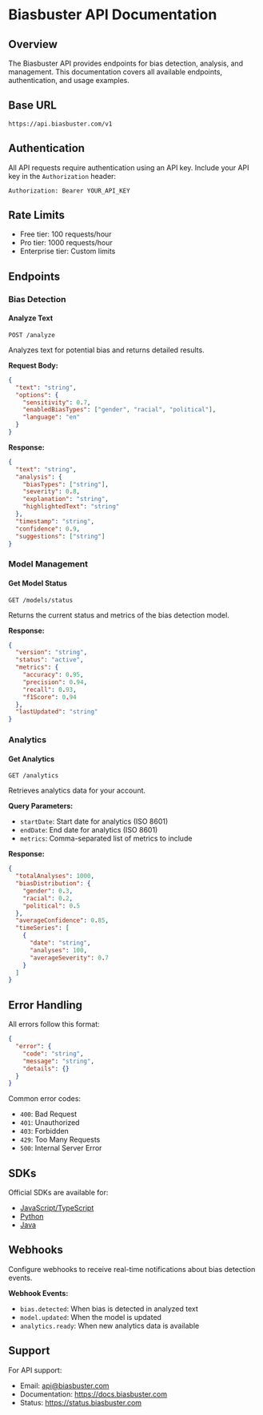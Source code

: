 # Biasbuster API Documentation

## Overview

The Biasbuster API provides endpoints for bias detection, analysis, and management. This documentation covers all available endpoints, authentication, and usage examples.

## Base URL

```
https://api.biasbuster.com/v1
```

## Authentication

All API requests require authentication using an API key. Include your API key in the `Authorization` header:

```
Authorization: Bearer YOUR_API_KEY
```

## Rate Limits

- Free tier: 100 requests/hour
- Pro tier: 1000 requests/hour
- Enterprise tier: Custom limits

## Endpoints

### Bias Detection

#### Analyze Text

```http
POST /analyze
```

Analyzes text for potential bias and returns detailed results.

**Request Body:**
```json
{
  "text": "string",
  "options": {
    "sensitivity": 0.7,
    "enabledBiasTypes": ["gender", "racial", "political"],
    "language": "en"
  }
}
```

**Response:**
```json
{
  "text": "string",
  "analysis": {
    "biasTypes": ["string"],
    "severity": 0.8,
    "explanation": "string",
    "highlightedText": "string"
  },
  "timestamp": "string",
  "confidence": 0.9,
  "suggestions": ["string"]
}
```

### Model Management

#### Get Model Status

```http
GET /models/status
```

Returns the current status and metrics of the bias detection model.

**Response:**
```json
{
  "version": "string",
  "status": "active",
  "metrics": {
    "accuracy": 0.95,
    "precision": 0.94,
    "recall": 0.93,
    "f1Score": 0.94
  },
  "lastUpdated": "string"
}
```

### Analytics

#### Get Analytics

```http
GET /analytics
```

Retrieves analytics data for your account.

**Query Parameters:**
- `startDate`: Start date for analytics (ISO 8601)
- `endDate`: End date for analytics (ISO 8601)
- `metrics`: Comma-separated list of metrics to include

**Response:**
```json
{
  "totalAnalyses": 1000,
  "biasDistribution": {
    "gender": 0.3,
    "racial": 0.2,
    "political": 0.5
  },
  "averageConfidence": 0.85,
  "timeSeries": [
    {
      "date": "string",
      "analyses": 100,
      "averageSeverity": 0.7
    }
  ]
}
```

## Error Handling

All errors follow this format:

```json
{
  "error": {
    "code": "string",
    "message": "string",
    "details": {}
  }
}
```

Common error codes:
- `400`: Bad Request
- `401`: Unauthorized
- `403`: Forbidden
- `429`: Too Many Requests
- `500`: Internal Server Error

## SDKs

Official SDKs are available for:
- [JavaScript/TypeScript](https://github.com/biasbuster/js-sdk)
- [Python](https://github.com/biasbuster/python-sdk)
- [Java](https://github.com/biasbuster/java-sdk)

## Webhooks

Configure webhooks to receive real-time notifications about bias detection events.

**Webhook Events:**
- `bias.detected`: When bias is detected in analyzed text
- `model.updated`: When the model is updated
- `analytics.ready`: When new analytics data is available

## Support

For API support:
- Email: api@biasbuster.com
- Documentation: https://docs.biasbuster.com
- Status: https://status.biasbuster.com 